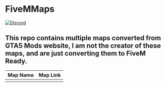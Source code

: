 # FiveMMaps

[![Discord](https://img.shields.io/badge/Discord-Join%20Community-blue?style=for-the-badge&logo=discord)](https://discord.gg/4WY5p4jzMq)

This repo contains multiple maps converted from GTA5 Mods website, I am not the creator of these maps, and are just converting them to FiveM Ready.
--- 

| Map Name | Map Link
|--|--|
|  |  |
